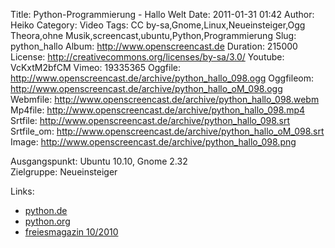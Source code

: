 Title: Python-Programmierung - Hallo Welt
Date: 2011-01-31 01:42
Author: Heiko
Category: Video
Tags: CC by-sa,Gnome,Linux,Neueinsteiger,Ogg Theora,ohne Musik,screencast,ubuntu,Python,Programmierung
Slug: python_hallo
Album: http://www.openscreencast.de
Duration: 215000
License: http://creativecommons.org/licenses/by-sa/3.0/
Youtube: VcKxtM2bfCM
Vimeo: 19335365
Oggfile: http://www.openscreencast.de/archive/python_hallo_098.ogg
Oggfileom: http://www.openscreencast.de/archive/python_hallo_oM_098.ogg
Webmfile: http://www.openscreencast.de/archive/python_hallo_098.webm
Mp4file: http://www.openscreencast.de/archive/python_hallo_098.mp4
Srtfile: http://www.openscreencast.de/archive/python_hallo_098.srt
Srtfile_om: http://www.openscreencast.de/archive/python_hallo_oM_098.srt
Image: http://www.openscreencast.de/archive/python_hallo_098.png

Ausgangspunkt: Ubuntu 10.10, Gnome 2.32  
Zielgruppe: Neueinsteiger  

Links:

  * [python.de](http://www.python.de)
  * [python.org](http://www.python.org)
  * [freiesmagazin 10/2010](http://www.freiesmagazin.de/freiesMagazin-2010-10)

